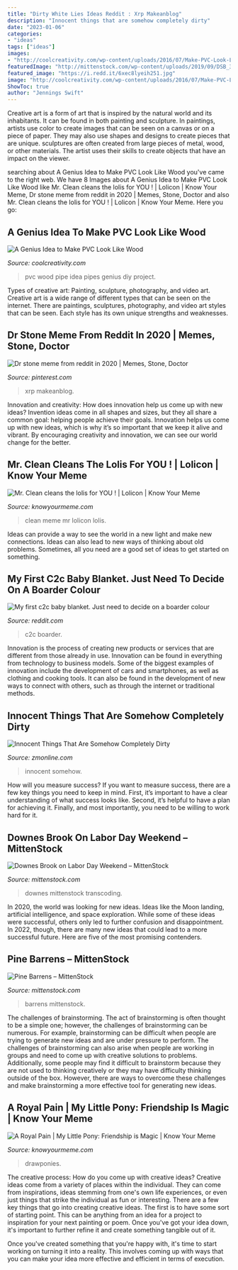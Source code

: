 ```yaml
---
title: "Dirty White Lies Ideas Reddit : Xrp Makeanblog"
description: "Innocent things that are somehow completely dirty"
date: "2023-01-06"
categories:
- "ideas"
tags: ["ideas"]
images:
- "http://coolcreativity.com/wp-content/uploads/2016/07/Make-PVC-Look-Like-Wood-m.jpg"
featuredImage: "http://mittenstock.com/wp-content/uploads/2019/09/DSB_3355-HDR.jpg"
featured_image: "https://i.redd.it/6xec8lyeih251.jpg"
image: "http://coolcreativity.com/wp-content/uploads/2016/07/Make-PVC-Look-Like-Wood-m.jpg"
ShowToc: true
author: "Jennings Swift"
---
```



Creative art is a form of art that is inspired by the natural world and its inhabitants. It can be found in both painting and sculpture. In paintings, artists use color to create images that can be seen on a canvas or on a piece of paper. They may also use shapes and designs to create pieces that are unique. sculptures are often created from large pieces of metal, wood, or other materials. The artist uses their skills to create objects that have an impact on the viewer.

	

		
searching about A Genius Idea to Make PVC Look Like Wood you've came to the right web. We have 8 Images about A Genius Idea to Make PVC Look Like Wood like Mr. Clean cleans the lolis for YOU ! | Lolicon | Know Your Meme, Dr stone meme from reddit in 2020 | Memes, Stone, Doctor and also Mr. Clean cleans the lolis for YOU ! | Lolicon | Know Your Meme. Here you go:
		
    
## A Genius Idea To Make PVC Look Like Wood

<img loading=lazy src="http://coolcreativity.com/wp-content/uploads/2016/07/Make-PVC-Look-Like-Wood-m.jpg" onerror="this.onerror=null;this.src='https://tse4.mm.bing.net/th?id=OIP.G792EEOEr06LAL_QOoVUmQHaFC&amp;pid=15.1';" alt="A Genius Idea to Make PVC Look Like Wood">

_Source: coolcreativity.com_

>pvc wood pipe idea pipes genius diy project. 

	

Types of creative art: Painting, sculpture, photography, and video art.
Creative art is a wide range of different types that can be seen on the internet. There are paintings, sculptures, photography, and video art styles that can be seen. Each style has its own unique strengths and weaknesses.

    
## Dr Stone Meme From Reddit In 2020 | Memes, Stone, Doctor

<img loading=lazy src="https://i.pinimg.com/736x/ca/e7/70/cae770e9e621a586a9d02a5102e53be8.jpg" onerror="this.onerror=null;this.src='https://tse1.mm.bing.net/th?id=OIP.mZv2nhziGIK_xKF_Ow6iDgHaGR&amp;pid=15.1';" alt="Dr stone meme from reddit in 2020 | Memes, Stone, Doctor">

_Source: pinterest.com_

>xrp makeanblog. 

	

Innovation and creativity: How does innovation help us come up with new ideas?
Invention ideas come in all shapes and sizes, but they all share a common goal: helping people achieve their goals. Innovation helps us come up with new ideas, which is why it’s so important that we keep it alive and vibrant. By encouraging creativity and innovation, we can see our world change for the better.

    
## Mr. Clean Cleans The Lolis For YOU ! | Lolicon | Know Your Meme

<img loading=lazy src="http://i0.kym-cdn.com/photos/images/facebook/001/175/052/ca3.jpg" onerror="this.onerror=null;this.src='https://tse1.mm.bing.net/th?id=OIP.NqkyNq4mTo0claY-bF8pLAHaHa&amp;pid=15.1';" alt="Mr. Clean cleans the lolis for YOU ! | Lolicon | Know Your Meme">

_Source: knowyourmeme.com_

>clean meme mr lolicon lolis. 

	

Ideas can provide a way to see the world in a new light and make new connections. Ideas can also lead to new ways of thinking about old problems. Sometimes, all you need are a good set of ideas to get started on something.

    
## My First C2c Baby Blanket. Just Need To Decide On A Boarder Colour

<img loading=lazy src="https://i.redd.it/6xec8lyeih251.jpg" onerror="this.onerror=null;this.src='https://tse2.mm.bing.net/th?id=OIP.zI4gQNEaBaSWco15u76xngHaJ4&amp;pid=15.1';" alt="My first c2c baby blanket. Just need to decide on a boarder colour">

_Source: reddit.com_

>c2c boarder. 

	

Innovation is the process of creating new products or services that are different from those already in use. Innovation can be found in everything from technology to business models. Some of the biggest examples of innovation include the development of cars and smartphones, as well as clothing and cooking tools. It can also be found in the development of new ways to connect with others, such as through the internet or traditional methods.

    
## Innocent Things That Are Somehow Completely Dirty

<img loading=lazy src="https://www.zmonline.com/media/14479491/980x-19.jpg?mode=max&amp;width=635&amp;height=635&amp;quality=100&amp;scale=both" onerror="this.onerror=null;this.src='https://tse2.mm.bing.net/th?id=OIP.nYpaWFu-3y6AUA0bLwoL4wHaHa&amp;pid=15.1';" alt="Innocent Things That Are Somehow Completely Dirty">

_Source: zmonline.com_

>innocent somehow. 

	

How will you measure success?
If you want to measure success, there are a few key things you need to keep in mind. First, it’s important to have a clear understanding of what success looks like. Second, it’s helpful to have a plan for achieving it. Finally, and most importantly, you need to be willing to work hard for it.

    
## Downes Brook On Labor Day Weekend – MittenStock

<img loading=lazy src="https://mittenstock.com/wp-content/uploads/2019/08/DSB_2371-1258x840.jpg" onerror="this.onerror=null;this.src='https://tse4.mm.bing.net/th?id=OIP.JsY-HVlO99AdwvJXNeOf3AHaE8&amp;pid=15.1';" alt="Downes Brook on Labor Day Weekend – MittenStock">

_Source: mittenstock.com_

>downes mittenstock transcoding. 

	

In 2020, the world was looking for new ideas. Ideas like the Moon landing, artificial intelligence, and space exploration. While some of these ideas were successful, others only led to further confusion and disappointment. In 2022, though, there are many new ideas that could lead to a more successful future. Here are five of the most promising contenders.

    
## Pine Barrens – MittenStock

<img loading=lazy src="http://mittenstock.com/wp-content/uploads/2019/09/DSB_3355-HDR.jpg" onerror="this.onerror=null;this.src='https://tse4.mm.bing.net/th?id=OIP.TIBET6Yk_Z7n_NOTyVFRvwHaE8&amp;pid=15.1';" alt="Pine Barrens – MittenStock">

_Source: mittenstock.com_

>barrens mittenstock. 

	

The challenges of brainstorming.
The act of brainstorming is often thought to be a simple one; however, the challenges of brainstorming can be numerous. For example, brainstorming can be difficult when people are trying to generate new ideas and are under pressure to perform. The challenges of brainstorming can also arise when people are working in groups and need to come up with creative solutions to problems. Additionally, some people may find it difficult to brainstorm because they are not used to thinking creatively or they may have difficulty thinking outside of the box. However, there are ways to overcome these challenges and make brainstorming a more effective tool for generating new ideas.

    
## A Royal Pain | My Little Pony: Friendship Is Magic | Know Your Meme

<img loading=lazy src="http://i0.kym-cdn.com/photos/images/facebook/000/768/880/6d2.png" onerror="this.onerror=null;this.src='https://tse2.mm.bing.net/th?id=OIP.ChjieCVuj1O_DRdoA0CfmwHaMV&amp;pid=15.1';" alt="A Royal Pain | My Little Pony: Friendship is Magic | Know Your Meme">

_Source: knowyourmeme.com_

>drawponies. 

	

The creative process: How do you come up with creative ideas?
Creative ideas come from a variety of places within the individual. They can come from inspirations, ideas stemming from one's own life experiences, or even just things that strike the individual as fun or interesting. 
There are a few key things that go into creating creative ideas. The first is to have some sort of starting point. This can be anything from an idea for a project to inspiration for your next painting or poem. Once you've got your idea down, it's important to further refine it and create something tangible out of it. 

Once you've created something that you're happy with, it's time to start working on turning it into a reality. This involves coming up with ways that you can make your idea more effective and efficient in terms of execution.

